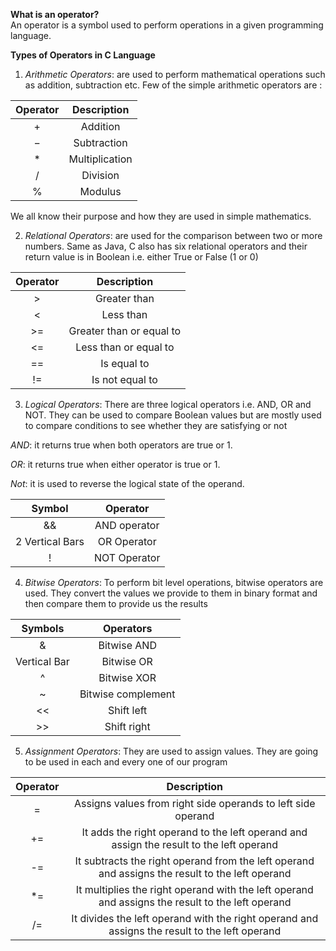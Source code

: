 **What is an operator?** <br>
An operator is a symbol used to perform operations in a given programming language. <br>

**Types of Operators in C Language** <br>
1. _Arithmetic Operators_: are used to perform mathematical operations such as addition, subtraction etc. Few of the simple arithmetic operators are :

|Operator | Description |
|:-------:|:-----------:|
|+ | Addition |
|− | Subtraction |
|* | Multiplication |
|/ | Division |
|% | Modulus |

We all know their purpose and how they are used in simple mathematics.

2. _Relational Operators_: are used for the comparison between two or more numbers. Same as Java, C also has six relational operators and their return value is in Boolean i.e. either True or False (1 or 0)

|Operator | Description |
|:-------:|:-----------:|
|> | Greater than |
|< | Less than |
|>= | Greater than or equal to |
|<= | Less than or equal to |
|== | Is equal to |
|!= | Is not equal to |

3. _Logical Operators_: There are three logical operators i.e. AND, OR and NOT. They can be used to compare Boolean values but are mostly used to compare conditions to see whether they are satisfying or not <br>

_AND_: it returns true when both operators are true or 1.

_OR_: it returns true when either operator is true or 1.

_Not_: it is used to reverse the logical state of the operand.

|Symbol | Operator |
|:-----:|:--------:|
|&& | AND operator |
|2 Vertical Bars | OR Operator |
|! | NOT Operator |

4. _Bitwise Operators_: To perform bit level operations, bitwise operators are used. They convert the values we provide to them in binary format and then compare them to provide us the results <br>

|Symbols | Operators |
|:------:|:---------:|
|& | Bitwise AND |
|Vertical Bar | Bitwise OR |
|^ | Bitwise XOR |
|~ | Bitwise complement |
|<< | Shift left |
|>> | Shift right|

5. _Assignment Operators_: They are used to assign values. They are going to be used in each and every one of our program <br>

|Operator | Description |
|:-------:|:-----------:|
|= | Assigns values from right side operands to left side operand |
|+= | It adds the right operand to the left operand and assign the result to the left operand |
|-= | It subtracts the right operand from the left operand and assigns the result to the left operand |
|*= | It multiplies the right operand with the left operand and assigns the result to the left operand |
|/= | It divides the left operand with the right operand and assigns the result to the left operand |
